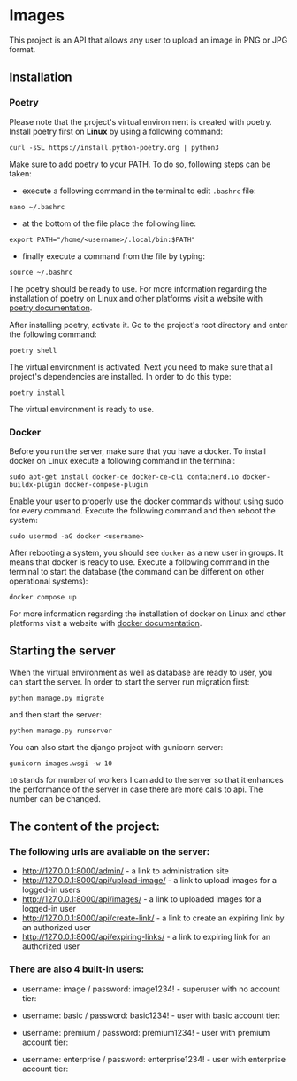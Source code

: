 # Images
This project is an API that allows any user to upload an image in PNG or JPG format.

## Installation

### Poetry
Please note that the project's virtual environment is created with poetry. Install poetry first on **Linux** by using a following command:

```shell
curl -sSL https://install.python-poetry.org | python3
```

Make sure to add poetry to your PATH. To do so, following steps can be taken:

- execute a following command in the terminal to edit `.bashrc` file:
```shell
nano ~/.bashrc
```
- at the bottom of the file place the following line:
```shell
export PATH="/home/<username>/.local/bin:$PATH"
```
- finally execute a command from the file by typing:
```shell
source ~/.bashrc
```
The poetry should be ready to use. For more information regarding the installation of poetry on Linux and other platforms visit a website with [poetry documentation](https://python-poetry.org/docs/).

After installing poetry, activate it. Go to the project's root directory and enter the following command:
```shell
poetry shell
```

The virtual environment is activated. Next you need to make sure that all project's dependencies are installed. In order to do this type:

```shell
poetry install
```

The virtual environment is ready to use.

### Docker

Before you run the server, make sure that you have a docker. To install docker on Linux execute a following command in the terminal:

```shell
sudo apt-get install docker-ce docker-ce-cli containerd.io docker-buildx-plugin docker-compose-plugin
```
Enable your user to properly use the docker commands without using sudo for every command. Execute the following command and then reboot the system:

```shell
sudo usermod -aG docker <username>
```
After rebooting a system, you should see `docker` as a new user in groups. It means that docker is ready to use. Execute a following command in the terminal to start the database (the command can be different on other operational systems):

```shell
docker compose up
```

For more information regarding the installation of docker on Linux and other platforms visit a website with [docker documentation](https://docs.docker.com/engine/install/).

## Starting the server

When the virtual environment as well as database are ready to user, you can start the server. In order to start the server run migration first:

```shell
python manage.py migrate
```

and then start the server:

```shell
python manage.py runserver
```

You can also start the django project with gunicorn server:
```shel
gunicorn images.wsgi -w 10
```
`10` stands for number of workers I can add to the server so that it enhances the performance of the server in case there are more calls to api. The number can be changed.

## The content of the project:

### The following urls are available on the server:

- http://127.0.0.1:8000/admin/ - a link to administration site
- http://127.0.0.1:8000/api/upload-image/ - a link to upload images for a logged-in users
- http://127.0.0.1:8000/api/images/ - a link to uploaded images for a logged-in user
- http://127.0.0.1:8000/api/create-link/ - a link to create an expiring link by an authorized user
- http://127.0.0.1:8000/api/expiring-links/ - a link to expiring link for an authorized user

### There are also 4 built-in users:

- username: image / password: image1234! - superuser with no account tier:

- username: basic / password: basic1234! - user with basic account tier:

- username: premium / password: premium1234! - user with premium account tier:

- username: enterprise / password: enterprise1234! - user with enterprise account tier:

